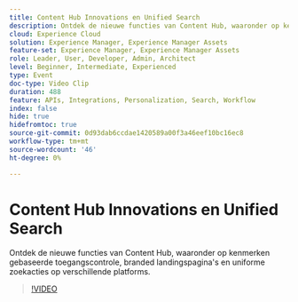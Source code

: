 ```yaml
---
title: Content Hub Innovations en Unified Search
description: Ontdek de nieuwe functies van Content Hub, waaronder op kenmerken gebaseerde toegangscontrole, branded landingspagina's en uniforme zoekacties op verschillende platforms.
cloud: Experience Cloud
solution: Experience Manager, Experience Manager Assets
feature-set: Experience Manager, Experience Manager Assets
role: Leader, User, Developer, Admin, Architect
level: Beginner, Intermediate, Experienced
type: Event
doc-type: Video Clip
duration: 488
feature: APIs, Integrations, Personalization, Search, Workflow
index: false
hide: true
hidefromtoc: true
source-git-commit: 0d93dab6ccdae1420589a00f3a46eef10bc16ec8
workflow-type: tm+mt
source-wordcount: '46'
ht-degree: 0%

---
```



# Content Hub Innovations en Unified Search

Ontdek de nieuwe functies van Content Hub, waaronder op kenmerken gebaseerde toegangscontrole, branded landingspagina&#39;s en uniforme zoekacties op verschillende platforms.

>[!VIDEO](https://video.tv.adobe.com/v/3461816/?learn=on&enablevpops&captions=dut)
